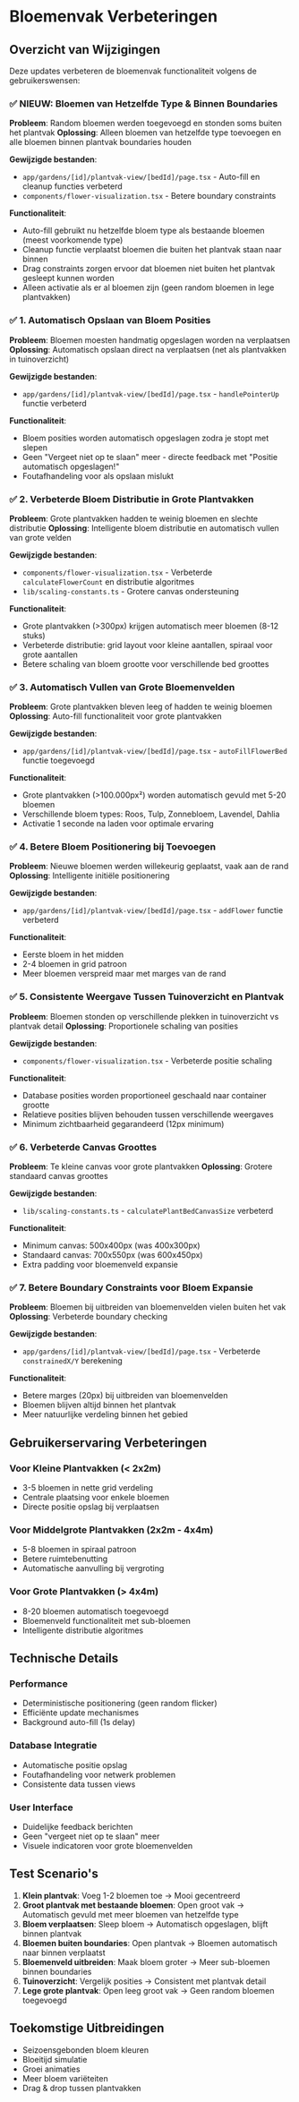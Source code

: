 # Bloemenvak Verbeteringen

## Overzicht van Wijzigingen

Deze updates verbeteren de bloemenvak functionaliteit volgens de gebruikerswensen:

### ✅ NIEUW: Bloemen van Hetzelfde Type & Binnen Boundaries
**Probleem**: Random bloemen werden toegevoegd en stonden soms buiten het plantvak
**Oplossing**: Alleen bloemen van hetzelfde type toevoegen en alle bloemen binnen plantvak boundaries houden

**Gewijzigde bestanden**:
- `app/gardens/[id]/plantvak-view/[bedId]/page.tsx` - Auto-fill en cleanup functies verbeterd
- `components/flower-visualization.tsx` - Betere boundary constraints

**Functionaliteit**:
- Auto-fill gebruikt nu hetzelfde bloem type als bestaande bloemen (meest voorkomende type)
- Cleanup functie verplaatst bloemen die buiten het plantvak staan naar binnen
- Drag constraints zorgen ervoor dat bloemen niet buiten het plantvak gesleept kunnen worden
- Alleen activatie als er al bloemen zijn (geen random bloemen in lege plantvakken)

### ✅ 1. Automatisch Opslaan van Bloem Posities
**Probleem**: Bloemen moesten handmatig opgeslagen worden na verplaatsen
**Oplossing**: Automatisch opslaan direct na verplaatsen (net als plantvakken in tuinoverzicht)

**Gewijzigde bestanden**:
- `app/gardens/[id]/plantvak-view/[bedId]/page.tsx` - `handlePointerUp` functie verbeterd

**Functionaliteit**:
- Bloem posities worden automatisch opgeslagen zodra je stopt met slepen
- Geen "Vergeet niet op te slaan" meer - directe feedback met "Positie automatisch opgeslagen!"
- Foutafhandeling voor als opslaan mislukt

### ✅ 2. Verbeterde Bloem Distributie in Grote Plantvakken
**Probleem**: Grote plantvakken hadden te weinig bloemen en slechte distributie
**Oplossing**: Intelligente bloem distributie en automatisch vullen van grote velden

**Gewijzigde bestanden**:
- `components/flower-visualization.tsx` - Verbeterde `calculateFlowerCount` en distributie algoritmes
- `lib/scaling-constants.ts` - Grotere canvas ondersteuning

**Functionaliteit**:
- Grote plantvakken (>300px) krijgen automatisch meer bloemen (8-12 stuks)
- Verbeterde distributie: grid layout voor kleine aantallen, spiraal voor grote aantallen
- Betere schaling van bloem grootte voor verschillende bed groottes

### ✅ 3. Automatisch Vullen van Grote Bloemenvelden
**Probleem**: Grote plantvakken bleven leeg of hadden te weinig bloemen
**Oplossing**: Auto-fill functionaliteit voor grote plantvakken

**Gewijzigde bestanden**:
- `app/gardens/[id]/plantvak-view/[bedId]/page.tsx` - `autoFillFlowerBed` functie toegevoegd

**Functionaliteit**:
- Grote plantvakken (>100.000px²) worden automatisch gevuld met 5-20 bloemen
- Verschillende bloem types: Roos, Tulp, Zonnebloem, Lavendel, Dahlia
- Activatie 1 seconde na laden voor optimale ervaring

### ✅ 4. Betere Bloem Positionering bij Toevoegen
**Probleem**: Nieuwe bloemen werden willekeurig geplaatst, vaak aan de rand
**Oplossing**: Intelligente initiële positionering

**Gewijzigde bestanden**:
- `app/gardens/[id]/plantvak-view/[bedId]/page.tsx` - `addFlower` functie verbeterd

**Functionaliteit**:
- Eerste bloem in het midden
- 2-4 bloemen in grid patroon
- Meer bloemen verspreid maar met marges van de rand

### ✅ 5. Consistente Weergave Tussen Tuinoverzicht en Plantvak
**Probleem**: Bloemen stonden op verschillende plekken in tuinoverzicht vs plantvak detail
**Oplossing**: Proportionele schaling van posities

**Gewijzigde bestanden**:
- `components/flower-visualization.tsx` - Verbeterde positie schaling

**Functionaliteit**:
- Database posities worden proportioneel geschaald naar container grootte
- Relatieve posities blijven behouden tussen verschillende weergaves
- Minimum zichtbaarheid gegarandeerd (12px minimum)

### ✅ 6. Verbeterde Canvas Groottes
**Probleem**: Te kleine canvas voor grote plantvakken
**Oplossing**: Grotere standaard canvas groottes

**Gewijzigde bestanden**:
- `lib/scaling-constants.ts` - `calculatePlantBedCanvasSize` verbeterd

**Functionaliteit**:
- Minimum canvas: 500x400px (was 400x300px)
- Standaard canvas: 700x550px (was 600x450px)
- Extra padding voor bloemenveld expansie

### ✅ 7. Betere Boundary Constraints voor Bloem Expansie
**Probleem**: Bloemen bij uitbreiden van bloemenvelden vielen buiten het vak
**Oplossing**: Verbeterde boundary checking

**Gewijzigde bestanden**:
- `app/gardens/[id]/plantvak-view/[bedId]/page.tsx` - Verbeterde `constrainedX/Y` berekening

**Functionaliteit**:
- Betere marges (20px) bij uitbreiden van bloemenvelden
- Bloemen blijven altijd binnen het plantvak
- Meer natuurlijke verdeling binnen het gebied

## Gebruikerservaring Verbeteringen

### Voor Kleine Plantvakken (< 2x2m)
- 3-5 bloemen in nette grid verdeling
- Centrale plaatsing voor enkele bloemen
- Directe positie opslag bij verplaatsen

### Voor Middelgrote Plantvakken (2x2m - 4x4m)  
- 5-8 bloemen in spiraal patroon
- Betere ruimtebenutting
- Automatische aanvulling bij vergroting

### Voor Grote Plantvakken (> 4x4m)
- 8-20 bloemen automatisch toegevoegd
- Bloemenveld functionaliteit met sub-bloemen
- Intelligente distributie algoritmes

## Technische Details

### Performance
- Deterministische positionering (geen random flicker)
- Efficiënte update mechanismes
- Background auto-fill (1s delay)

### Database Integratie
- Automatische positie opslag
- Foutafhandeling voor netwerk problemen
- Consistente data tussen views

### User Interface
- Duidelijke feedback berichten
- Geen "vergeet niet op te slaan" meer
- Visuele indicatoren voor grote bloemenvelden

## Test Scenario's

1. **Klein plantvak**: Voeg 1-2 bloemen toe → Mooi gecentreerd
2. **Groot plantvak met bestaande bloemen**: Open groot vak → Automatisch gevuld met meer bloemen van hetzelfde type
3. **Bloem verplaatsen**: Sleep bloem → Automatisch opgeslagen, blijft binnen plantvak
4. **Bloemen buiten boundaries**: Open plantvak → Bloemen automatisch naar binnen verplaatst
5. **Bloemenveld uitbreiden**: Maak bloem groter → Meer sub-bloemen binnen boundaries
6. **Tuinoverzicht**: Vergelijk posities → Consistent met plantvak detail
7. **Lege grote plantvak**: Open leeg groot vak → Geen random bloemen toegevoegd

## Toekomstige Uitbreidingen

- Seizoensgebonden bloem kleuren
- Bloeitijd simulatie
- Groei animaties
- Meer bloem variëteiten
- Drag & drop tussen plantvakken